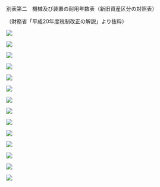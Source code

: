 別表第二　機械及び装置の耐用年数表（新旧資産区分の対照表）

（財務省「平成20年度税制改正の解説」より抜粋）

![](https://www.nta.go.jp/tmp/7258e0b1-c960-4f29-bd39-943a912f1537/images/81351b80fbe1540c89b0f39472c4caa56fcfbc3d3a8e4c8b3feccaf3fcea3d16.jpg)

![](https://www.nta.go.jp/tmp/7258e0b1-c960-4f29-bd39-943a912f1537/images/058ec6e41a93086fba29f7eb56ce2dc63f5d2c730e9b7a809db8fe5ec8ddd39f.jpg)

![](https://www.nta.go.jp/tmp/7258e0b1-c960-4f29-bd39-943a912f1537/images/86eac689d509612b8d1e1810afa115386824caf03e6fe1b8515c5a82dba2e9fa.jpg)

![](https://www.nta.go.jp/tmp/7258e0b1-c960-4f29-bd39-943a912f1537/images/d417f0699e8ecee5ac2c7e507f508ce25780fbbe310e20659bd60ea47852e08b.jpg)

![](https://www.nta.go.jp/tmp/7258e0b1-c960-4f29-bd39-943a912f1537/images/3a06638c8de968d4a851464f0d9731596c76e3fa3884fc7882d5dba3bbf121d1.jpg)

![](https://www.nta.go.jp/tmp/7258e0b1-c960-4f29-bd39-943a912f1537/images/6c5122b4c12306dd7edf17825bb696fcb3e613505011558132151c9d01a4e17c.jpg)

![](https://www.nta.go.jp/tmp/7258e0b1-c960-4f29-bd39-943a912f1537/images/edfcecb4d142530ca997778677bf500ec13592dd2908c78a4f00e6c63a883b97.jpg)

![](https://www.nta.go.jp/tmp/7258e0b1-c960-4f29-bd39-943a912f1537/images/def1b67cb519b1547513a2fbd03d3b71b0d92faa6f6839425b43261d19be39df.jpg)

![](https://www.nta.go.jp/tmp/7258e0b1-c960-4f29-bd39-943a912f1537/images/a94258ae7d821ceabc4c260f8dee32308fd3a1e01f1ec7ce562edbb418cf17fc.jpg)

![](https://www.nta.go.jp/tmp/7258e0b1-c960-4f29-bd39-943a912f1537/images/032e5b93ff5d0a999a3f73d3249a7178de276d6c0df76c2da3c52cf257be614b.jpg)

![](https://www.nta.go.jp/tmp/7258e0b1-c960-4f29-bd39-943a912f1537/images/6f5e5202a77406d6152c695e674dc81a81f39e315424bc37d9e69fb395b148a9.jpg)

![](https://www.nta.go.jp/tmp/7258e0b1-c960-4f29-bd39-943a912f1537/images/0083478badd1ae3684850dd037c328958d0c9bbd731b70b5cfa4b48ab7e51167.jpg)

![](https://www.nta.go.jp/tmp/7258e0b1-c960-4f29-bd39-943a912f1537/images/bac72cc673210ddb1ed763143bd4d3b45433c899001299651a37873bb5bee6a2.jpg)

![](https://www.nta.go.jp/tmp/7258e0b1-c960-4f29-bd39-943a912f1537/images/e446e57834812ce5f31bd002fcc01815f317af67d3d8a543ccfa9731fbe06ae3.jpg)